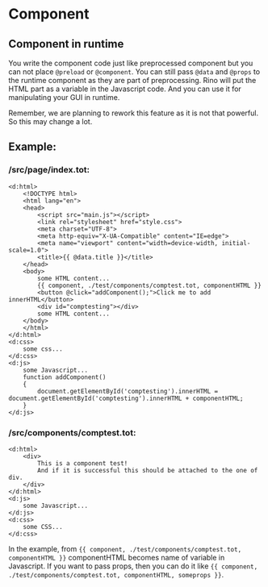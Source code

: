 # Component

## Component in runtime

You write the component code just like preprocessed component but you can not place `@preload` or `@component`. You can still pass `@data` and `@props` to the runtime component as they are part of preprocessing. Rino will put the HTML part as a variable in the Javascript code. And you can use it for manipulating your GUI in runtime.

Remember, we are planning to rework this feature as it is not that powerful. So this may change a lot.

## Example:

### /src/page/index.tot:

```
<d:html>
    <!DOCTYPE html>
    <html lang="en">
    <head>
        <script src="main.js"></script>
        <link rel="stylesheet" href="style.css">
        <meta charset="UTF-8">
        <meta http-equiv="X-UA-Compatible" content="IE=edge">
        <meta name="viewport" content="width=device-width, initial-scale=1.0">
        <title>{{ @data.title }}</title>
    </head>
    <body>
        some HTML content...
        {{ component, ./test/components/comptest.tot, componentHTML }}
        <button @click="addComponent();">Click me to add innerHTML</button>
        <div id="comptesting"></div>
        some HTML content...
    </body>
    </html>
</d:html>
<d:css>
    some css...
</d:css>
<d:js>
    some Javascript...
    function addComponent()
    {
        document.getElementById('comptesting').innerHTML = document.getElementById('comptesting').innerHTML + componentHTML;
    }
</d:js>
```

### /src/components/comptest.tot:

```
<d:html>
    <div>
        This is a component test!
        And if it is successful this should be attached to the one of div.
    </div>
</d:html>
<d:js>
    some Javascript...
</d:js>
<d:css>
    some CSS...
</d:css>
```

In the example, from `{{ component, ./test/components/comptest.tot, componentHTML }}` componentHTML becomes name of variable in Javascript. If you want to pass props, then you can do it like `{{ component, ./test/components/comptest.tot, componentHTML, someprops }}`.
